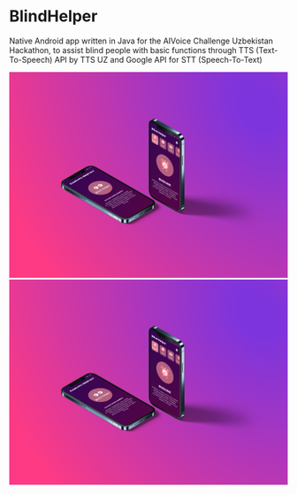 # BlindHelper

Native Android app written in Java for the AIVoice Challenge Uzbekistan Hackathon, to assist blind people with basic functions through TTS (Text-To-Speech) API by TTS UZ and Google API for STT (Speech-To-Text)

<img src="https://github.com/A-Rakhmatullaev/PrimeCode_Hackathon_AI/blob/master/View1.jpg" alt="v1"/>
<img src="https://github.com/A-Rakhmatullaev/PrimeCode_Hackathon_AI/blob/master/View1.jpg" alt="v2"/>
